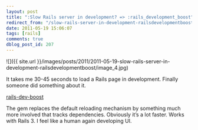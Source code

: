```yaml
---
layout: post
title: ":Slow Rails server in development? => :rails_development_boost"
redirect_from: "/slow-rails-server-in-development-railsdevelopmentboost/"
date: 2011-05-19 15:06:07
tags: [rails]
comments: true
dblog_post_id: 207
---
```

![]({{ site.url }}/images/posts/2011/2011-05-19-slow-rails-server-in-development-railsdevelopmentboost/image_4.jpg)

It takes me 30-45 seconds to load a Rails page in development. Finally someone did something about it.

[rails-dev-boost](https://github.com/thedarkone/rails-dev-boost)

The gem replaces the default reloading mechanism by something much more involved that tracks dependencies. Obviously it’s a lot faster. Works with Rails 3. I feel like a human again developing UI.
